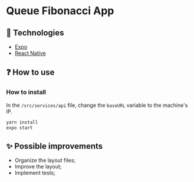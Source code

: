 # Queue Fibonacci App

## 🚀 Technologies
- [Expo](https://expo.dev)
- [React Native](https://reactnative.dev)

## ❓ How to use

### How to install
In the `/src/services/api` file, change the `baseURL` variable to the machine's IP.

```bash
yarn install
expo start
```

## ✨ Possible improvements
- Organize the layout files;
- Improve the layout;
- Implement tests;
